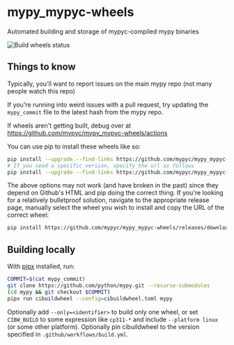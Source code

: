 # mypy_mypyc-wheels
Automated building and storage of mypyc-compiled mypy binaries

![Build wheels status](https://github.com/mypyc/mypy_mypyc-wheels/workflows/Build%20wheels/badge.svg)

## Things to know

Typically, you'll want to report issues on the main mypy repo (not many people
watch this repo)

If you're running into weird issues with a pull request, try updating the
`mypy_commit` file to the latest hash from the mypy repo.

If wheels aren't getting built, debug over at
https://github.com/mypyc/mypy_mypyc-wheels/actions

You can use pip to install these wheels like so:
```bash
pip install --upgrade --find-links https://github.com/mypyc/mypy_mypyc-wheels/releases/ mypy
# If you need a specific version, specify the url as follows
pip install --upgrade --find-links https://github.com/mypyc/mypy_mypyc-wheels/releases/expanded_assets/v0.990+dev.4ccfca162184ddbc9139f7a3abd72ce7139a2ec3 mypy
```

The above options may not work (and have broken in the past) since they depend on Github's HTML
and pip doing the correct thing. If you're looking for a relatively bulletproof solution,
navigate to the appropriate release page, manually select the wheel you wish to install and copy
the URL of the correct wheel:
```bash
pip install https://github.com/mypyc/mypy_mypyc-wheels/releases/download/v0.990%2Bdev.4ccfca162184ddbc9139f7a3abd72ce7139a2ec3/mypy-0.990+dev.4ccfca162184ddbc9139f7a3abd72ce7139a2ec3-cp310-cp310-manylinux_2_17_x86_64.manylinux2014_x86_64.whl
```

##  Building locally

With [pipx](https://pipx.pypa.io) installed, run:

```bash
COMMIT=$(cat mypy_commit)
git clone https://github.com/python/mypy.git --recurse-submodules
(cd mypy && git checkout $COMMIT)
pipx run cibuildwheel --config=cibuildwheel.toml mypy
```

Optionally add `--only=<identifier>` to build only one wheel, or set
`CIBW_BUILD` to some expression like `cp311-*` and include `--platform linux`
(or some other platform). Optionally pin cibuildwheel to the version specified
in `.github/workflows/build.yml`.
